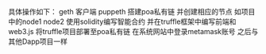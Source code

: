 具体操作如下：
geth 客户端 puppeth 搭建poa私有链
并创建相应的节点 如项目中的node1 node2
使用solidity编写智能合约 
并在truffle框架中编写前端和web3.js
将truffle项目部署至poa私有链
在系统网站中登录metamask账号
之后与其他Dapp项目一样
